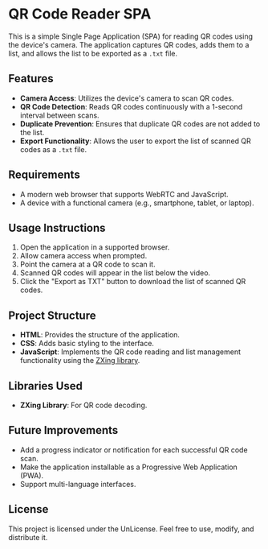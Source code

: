 # QR Code Reader SPA

This is a simple Single Page Application (SPA) for reading QR codes using the device's camera. The application captures QR codes, adds them to a list, and allows the list to be exported as a `.txt` file.

## Features

- **Camera Access**: Utilizes the device's camera to scan QR codes.
- **QR Code Detection**: Reads QR codes continuously with a 1-second interval between scans.
- **Duplicate Prevention**: Ensures that duplicate QR codes are not added to the list.
- **Export Functionality**: Allows the user to export the list of scanned QR codes as a `.txt` file.

## Requirements

- A modern web browser that supports WebRTC and JavaScript.
- A device with a functional camera (e.g., smartphone, tablet, or laptop).

## Usage Instructions

1. Open the application in a supported browser.
2. Allow camera access when prompted.
3. Point the camera at a QR code to scan it.
4. Scanned QR codes will appear in the list below the video.
5. Click the "Export as TXT" button to download the list of scanned QR codes.

## Project Structure

- **HTML**: Provides the structure of the application.
- **CSS**: Adds basic styling to the interface.
- **JavaScript**: Implements the QR code reading and list management functionality using the [ZXing library](https://github.com/zxing-js/library).


## Libraries Used

- **ZXing Library**: For QR code decoding.

## Future Improvements

- Add a progress indicator or notification for each successful QR code scan.
- Make the application installable as a Progressive Web Application (PWA).
- Support multi-language interfaces.

## License

This project is licensed under the UnLicense. Feel free to use, modify, and distribute it.

